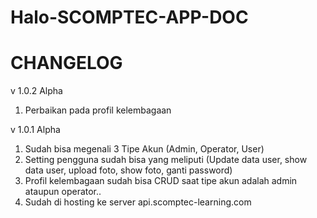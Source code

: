 # Halo-SCOMPTEC-APP-DOC

# CHANGELOG

v 1.0.2 Alpha
1. Perbaikan pada profil kelembagaan

v 1.0.1 Alpha
1. Sudah bisa megenali 3 Tipe Akun (Admin, Operator, User)
2. Setting pengguna sudah bisa yang meliputi (Update data user, show data user, upload foto, show foto, ganti password)
3. Profil kelembagaan sudah bisa CRUD saat tipe akun adalah admin ataupun operator..
4. Sudah di hosting ke server api.scomptec-learning.com


